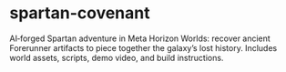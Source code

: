 # spartan-covenant
AI‑forged Spartan adventure in Meta Horizon Worlds: recover ancient Forerunner artifacts to piece together the galaxy’s lost history. Includes world assets, scripts, demo video, and build instructions.
